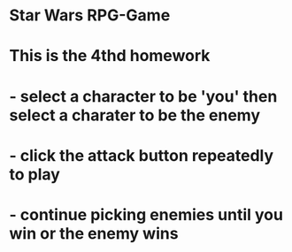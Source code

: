 # Star Wars RPG-Game
# This is the 4thd homework
# - select a character to be 'you' then select a charater to be the enemy
# - click the attack button repeatedly to play
# - continue picking enemies until you win or the enemy wins
